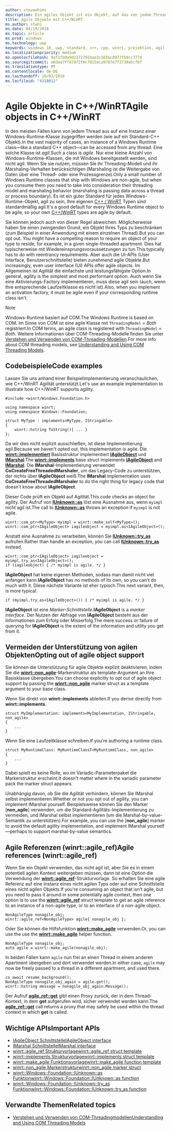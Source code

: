 ```yaml
---
author: stevewhims
description: Ein agiles Objekt ist ein Objekt, auf das von jedem Thread aus zugegriffen werden kann. Ihre C++/WinRT-Typen sind standardmäßig agil, aber Sie können diese Option deaktivieren.
title: Agile Objekte mit C++/WinRT
ms.author: stwhi
ms.date: 04/19/2018
ms.topic: article
ms.prod: windows
ms.technology: uwp
keywords: windows 10, uwp, standard, c++, cpp, winrt, projektion, agil, objekt, agilität, IAgileObject
ms.localizationpriority: medium
ms.openlocfilehash: 9af1fb0a9d23727924ae3c165bc8977fb9cc7774
ms.sourcegitcommit: e6daa7ff878f2f0c7015aca9787e7f2730abcfbf
ms.translationtype: MT
ms.contentlocale: de-DE
ms.lasthandoff: 10/03/2018
ms.locfileid: "4318012"
---
```

# <a name="agile-objects-in-cwinrt"></a><span data-ttu-id="7d88c-105">Agile Objekte in C++/WinRT</span><span class="sxs-lookup"><span data-stu-id="7d88c-105">Agile objects in C++/WinRT</span></span>
<span data-ttu-id="7d88c-106">In den meisten Fällen kann von jedem Thread aus auf eine Instanz einer Windows-Runtime-Klasse zugegriffen werden (wie auf ein Standard-C++ Objekt).</span><span class="sxs-lookup"><span data-stu-id="7d88c-106">In the vast majority of cases, an instance of a Windows Runtime class&mdash;like a standard C++ object&mdash;can be accessed from any thread.</span></span> <span data-ttu-id="7d88c-107">Eine solche Klasse ist *agil*.</span><span class="sxs-lookup"><span data-stu-id="7d88c-107">Such a class is *agile*.</span></span> <span data-ttu-id="7d88c-108">Nur eine kleine Anzahl von Windows-Runtime-Klassen, die mit Windows bereitgestellt werden, sind nicht agil. Wenn Sie sie nutzen, müssen Sie ihr Threading-Modell und ihr Marshaling-Verhalten berücksichtigen (Marshaling ist die Weitergabe von Daten über eine Thread- oder eine Prozessgrenze).</span><span class="sxs-lookup"><span data-stu-id="7d88c-108">Only a small number of Windows Runtime classes that ship with Windows are non-agile, but when you consume them you need to take into consideration their threading model and marshaling behavior (marshaling is passing data across a thread or process boundary).</span></span> <span data-ttu-id="7d88c-109">Es ist ein guter Standard für jedes Windows-Runtime-Objekt, agil zu sein, Ihre eigenen [C++ / WinRT](/windows/uwp/cpp-and-winrt-apis/intro-to-using-cpp-with-winrt) Typen sind standardmäßig agil.</span><span class="sxs-lookup"><span data-stu-id="7d88c-109">It's a good default for every Windows Runtime object to be agile, so your own [C++/WinRT](/windows/uwp/cpp-and-winrt-apis/intro-to-using-cpp-with-winrt) types are agile by default.</span></span>

<span data-ttu-id="7d88c-110">Sie können jedoch auch von dieser Regel abweichen. Möglicherweise haben Sie einen zwingenden Grund, ein Objekt Ihres Typs zu beschränken (zum Beispiel in einer Anwendung mit einem einzelnen Thread).</span><span class="sxs-lookup"><span data-stu-id="7d88c-110">But you can opt out. You might have a compelling reason to require an object of your type to reside, for example, in a given single-threaded apartment.</span></span> <span data-ttu-id="7d88c-111">Dies hat typischerweise mit Wiedereinsprungsvoraussetzungen zu tun.</span><span class="sxs-lookup"><span data-stu-id="7d88c-111">This typically has to do with reentrancy requirements.</span></span> <span data-ttu-id="7d88c-112">Aber auch die UI-APIs (User Interface, Benutzerschnittstelle) bieten zunehmend agile Objekte.</span><span class="sxs-lookup"><span data-stu-id="7d88c-112">But increasingly, even user interface (UI) APIs offer agile objects.</span></span> <span data-ttu-id="7d88c-113">Im Allgemeinen ist Agilität die einfachste und leistungsfähigste Option.</span><span class="sxs-lookup"><span data-stu-id="7d88c-113">In general, agility is the simplest and most performant option.</span></span> <span data-ttu-id="7d88c-114">Auch wenn Sie eine Aktivierungs-Factory implementieren, muss diese agil sein (auch, wenn Ihre entsprechende Laufzeitklasse es nicht ist).</span><span class="sxs-lookup"><span data-stu-id="7d88c-114">Also, when you implement an activation factory, it must be agile even if your corresponding runtime class isn't.</span></span>

> [!NOTE]
> <span data-ttu-id="7d88c-115">Windows-Runtime basiert auf COM.</span><span class="sxs-lookup"><span data-stu-id="7d88c-115">The Windows Runtime is based on COM.</span></span> <span data-ttu-id="7d88c-116">Im Sinne von COM ist eine agile Klasse mit `ThreadingModel` = *Both* registriert.</span><span class="sxs-lookup"><span data-stu-id="7d88c-116">In COM terms, an agile class is registered with `ThreadingModel` = *Both*.</span></span> <span data-ttu-id="7d88c-117">Weitere Informationen über COM-Threading-Modelle finden Sie unter [Verstehen und Verwenden von COM-Threading-Modellen](https://msdn.microsoft.com/library/ms809971).</span><span class="sxs-lookup"><span data-stu-id="7d88c-117">For more info about COM threading models, see [Understanding and Using COM Threading Models](https://msdn.microsoft.com/library/ms809971).</span></span>

## <a name="code-examples"></a><span data-ttu-id="7d88c-118">Codebeispiele</span><span class="sxs-lookup"><span data-stu-id="7d88c-118">Code examples</span></span>
<span data-ttu-id="7d88c-119">Lassen Sie uns anhand einer Beispielimplementierung veranschaulichen, wie C++/WinRT Agilität unterstützt.</span><span class="sxs-lookup"><span data-stu-id="7d88c-119">Let's use an example implementation to illustrate how C++/WinRT supports agility.</span></span>

```cppwinrt
#include <winrt/Windows.Foundation.h>

using namespace winrt;
using namespace Windows::Foundation;

struct MyType : implements<MyType, IStringable>
{
    winrt::hstring ToString(){ ... }
};
```

<span data-ttu-id="7d88c-120">Da wir dies nicht explizit ausschließen, ist diese Implementierung agil.</span><span class="sxs-lookup"><span data-stu-id="7d88c-120">Because we haven't opted out, this implementation is agile.</span></span> <span data-ttu-id="7d88c-121">Die [**winrt::implementiert**](/uwp/cpp-ref-for-winrt/implements) Basisstruktur implementiert [**IAgileObject**](https://msdn.microsoft.com/library/windows/desktop/hh802476) und [**IMarshal**](https://docs.microsoft.com/previous-versions/windows/embedded/ms887993).</span><span class="sxs-lookup"><span data-stu-id="7d88c-121">The [**winrt::implements**](/uwp/cpp-ref-for-winrt/implements) base struct implements [**IAgileObject**](https://msdn.microsoft.com/library/windows/desktop/hh802476) and [**IMarshal**](https://docs.microsoft.com/previous-versions/windows/embedded/ms887993).</span></span> <span data-ttu-id="7d88c-122">Die **IMarshal**-Implementierung verwendet **CoCreateFreeThreadedMarshaler**, um das Legacy-Code zu unterstützen, der nichts über **IAgileObject** weiß.</span><span class="sxs-lookup"><span data-stu-id="7d88c-122">The **IMarshal** implementation uses **CoCreateFreeThreadedMarshaler** to do the right thing for legacy code that doesn't know about **IAgileObject**.</span></span>

<span data-ttu-id="7d88c-123">Dieser Code prüft ein Objekt auf Agilität.</span><span class="sxs-lookup"><span data-stu-id="7d88c-123">This code checks an object for agility.</span></span> <span data-ttu-id="7d88c-124">Der Aufruf von [**IUnknown::as**](/uwp/cpp-ref-for-winrt/windows-foundation-iunknown#iunknownas-function) löst eine Ausnahme aus, wenn `myimpl` nicht agil ist.</span><span class="sxs-lookup"><span data-stu-id="7d88c-124">The call to [**IUnknown::as**](/uwp/cpp-ref-for-winrt/windows-foundation-iunknown#iunknownas-function) throws an exception if `myimpl` is not agile.</span></span>

```cppwinrt
winrt::com_ptr<MyType> myimpl = winrt::make_self<MyType>();
winrt::com_ptr<IAgileObject> iagileobject = myimpl.as<IAgileObject>();
```

<span data-ttu-id="7d88c-125">Anstatt eine Ausnahme zu verarbeiten, können Sie [**IUnknown::try_as**](/uwp/cpp-ref-for-winrt/windows-foundation-iunknown#iunknowntryas-function) aufrufen.</span><span class="sxs-lookup"><span data-stu-id="7d88c-125">Rather than handle an exception, you can call [**IUnknown::try_as**](/uwp/cpp-ref-for-winrt/windows-foundation-iunknown#iunknowntryas-function) instead.</span></span>

```cppwinrt
winrt::com_ptr<IAgileObject> iagileobject = myimpl.try_as<IAgileObject>();
if (iagileobject) { /* myimpl is agile. */ }
```

<span data-ttu-id="7d88c-126">**IAgileObject** hat keine eigenen Methoden, sodass man damit nicht viel anfangen kann.</span><span class="sxs-lookup"><span data-stu-id="7d88c-126">**IAgileObject** has no methods of its own, so you can't do much with it.</span></span> <span data-ttu-id="7d88c-127">Diese nächste Variante ist eher typisch.</span><span class="sxs-lookup"><span data-stu-id="7d88c-127">This next variant, then, is more typical.</span></span>

```cppwinrt
if (myimpl.try_as<IAgileObject>()) { /* myimpl is agile. */ }
```

<span data-ttu-id="7d88c-128">**IAgileObject** ist eine *Marker-Schnittstelle*.</span><span class="sxs-lookup"><span data-stu-id="7d88c-128">**IAgileObject** is a *marker interface*.</span></span> <span data-ttu-id="7d88c-129">Der Nutzen der Abfrage von **IAgileObject** besteht aus der Informationen zum Erfolg oder Misserfolg.</span><span class="sxs-lookup"><span data-stu-id="7d88c-129">The mere success or failure of querying for **IAgileObject** is the extent of the information and utility you get from it.</span></span>

## <a name="opting-out-of-agile-object-support"></a><span data-ttu-id="7d88c-130">Vermeiden der Unterstützung von agilen Objekten</span><span class="sxs-lookup"><span data-stu-id="7d88c-130">Opting out of agile object support</span></span>
<span data-ttu-id="7d88c-131">Sie können die Unterstützung für agile Objekte explizit deaktivieren, indem Sie die [**winrt::non_agile**](/uwp/cpp-ref-for-winrt/non_agile)-Markerstruktur als template-Argument an Ihre Basisklasse übergeben.</span><span class="sxs-lookup"><span data-stu-id="7d88c-131">You can choose explicitly to opt out of agile object support by passing the [**winrt::non_agile**](/uwp/cpp-ref-for-winrt/non_agile) marker struct as a template argument to your base class.</span></span>

<span data-ttu-id="7d88c-132">Wenn Sie direkt von **winrt::implements** ableiten.</span><span class="sxs-lookup"><span data-stu-id="7d88c-132">If you derive directly from **winrt::implements**.</span></span>

```cppwinrt
struct MyImplementation: implements<MyImplementation, IStringable, non_agile>
{
    ...
}
```

<span data-ttu-id="7d88c-133">Wenn Sie eine Laufzeitklasse schreiben.</span><span class="sxs-lookup"><span data-stu-id="7d88c-133">If you're authoring a runtime class.</span></span>

```cppwinrt
struct MyRuntimeClass: MyRuntimeClassT<MyRuntimeClass, non_agile>
{
    ...
}
```

<span data-ttu-id="7d88c-134">Dabei spielt es keine Rolle, wo im Variadic-Parameterpaket die Markerstruktur erscheint.</span><span class="sxs-lookup"><span data-stu-id="7d88c-134">It doesn't matter where in the variadic parameter pack the marker struct appears.</span></span>

<span data-ttu-id="7d88c-135">Unabhängig davon, ob Sie die Agilität verhindern, können Sie IMarshal selbst implementieren.</span><span class="sxs-lookup"><span data-stu-id="7d88c-135">Whether or not you opt out of agility, you can implement IMarshal yourself.</span></span> <span data-ttu-id="7d88c-136">Beispielsweise können Sie den Marker [**non_agile**] verwenden, um die Standard-Agilitäts-Implementierung zu vermeiden, und IMarshal selbst implementieren (um die Marshal-by-value-Semantik zu unterstützen).</span><span class="sxs-lookup"><span data-stu-id="7d88c-136">For example, you can use the [**non_agile**] marker to avoid the default agility implementation, and implement IMarshal yourself&mdash;perhaps to support marshal-by-value semantics.</span></span>

## <a name="agile-references-winrtagileref"></a><span data-ttu-id="7d88c-137">Agile Referenzen (winrt::agile_ref)</span><span class="sxs-lookup"><span data-stu-id="7d88c-137">Agile references (winrt::agile_ref)</span></span>
<span data-ttu-id="7d88c-138">Wenn Sie ein Objekt verwenden, das nicht agil ist, aber Sie es in einem potentiell agilen Kontext weitergeben müssen, dann ist eine Option die Verwendung der [**winrt::agile_ref**](/uwp/cpp-ref-for-winrt/agile-ref)-Strukturvorlage. So erhalten Sie eine agile Referenz auf eine Instanz eines nicht agilen Typs oder auf eine Schnittstelle eines nicht agilen Objekts.</span><span class="sxs-lookup"><span data-stu-id="7d88c-138">If you're consuming an object that isn't agile, but you need to pass it around in some potentially agile context, then one option is to use the [**winrt::agile_ref**](/uwp/cpp-ref-for-winrt/agile-ref) struct template to get an agile reference to an instance of a non-agile type, or to an interface of a non-agile object.</span></span>

```cppwinrt
NonAgileType nonagile_obj;
winrt::agile_ref<NonAgileType> agile{ nonagile_obj };
```
<span data-ttu-id="7d88c-139">Oder Sie können die Hilfsfunktion [**winrt::make_agile**](/uwp/cpp-ref-for-winrt/make-agile) verwenden.</span><span class="sxs-lookup"><span data-stu-id="7d88c-139">Or, you can use the use the [**winrt::make_agile**](/uwp/cpp-ref-for-winrt/make-agile) helper function.</span></span>

```cppwinrt
NonAgileType nonagile_obj;
auto agile = winrt::make_agile(nonagile_obj);
```

<span data-ttu-id="7d88c-140">In beiden Fällen kann `agile` nun frei an einen Thread in einem anderen Apartment übergeben und dort verwendet werden.</span><span class="sxs-lookup"><span data-stu-id="7d88c-140">In either case, `agile` may now be freely passed to a thread in a different apartment, and used there.</span></span>

```cppwinrt
co_await resume_background();
NonAgileType nonagile_obj_again = agile.get();
winrt::hstring message = nonagile_obj_again.Message();
```

<span data-ttu-id="7d88c-141">Der Aufruf [**agile_ref::get**](/uwp/cpp-ref-for-winrt/agile-ref#agilerefget-function) gibt einen Proxy zurück, der in dem Thread-Kontext, in dem **get** aufgerufen wird, sicher verwendet werden kann.</span><span class="sxs-lookup"><span data-stu-id="7d88c-141">The [**agile_ref::get**](/uwp/cpp-ref-for-winrt/agile-ref#agilerefget-function) call returns a proxy that may safely be used within the thread context in which **get** is called.</span></span>

## <a name="important-apis"></a><span data-ttu-id="7d88c-142">Wichtige APIs</span><span class="sxs-lookup"><span data-stu-id="7d88c-142">Important APIs</span></span>
* [<span data-ttu-id="7d88c-143">IAgileObject Schnittstelle</span><span class="sxs-lookup"><span data-stu-id="7d88c-143">IAgileObject interface</span></span>](https://msdn.microsoft.com/library/windows/desktop/hh802476)
* [<span data-ttu-id="7d88c-144">IMarshal Schnittstelle</span><span class="sxs-lookup"><span data-stu-id="7d88c-144">IMarshal interface</span></span>](https://docs.microsoft.com/previous-versions/windows/embedded/ms887993)
* [<span data-ttu-id="7d88c-145">winrt::agile_ref Strukturvorlage</span><span class="sxs-lookup"><span data-stu-id="7d88c-145">winrt::agile_ref struct template</span></span>](/uwp/cpp-ref-for-winrt/agile-ref)
* [<span data-ttu-id="7d88c-146">winrt::implements Strukturvorlage</span><span class="sxs-lookup"><span data-stu-id="7d88c-146">winrt::implements struct template</span></span>](/uwp/cpp-ref-for-winrt/implements)
* [<span data-ttu-id="7d88c-147">winrt::make_agile Funktionsvorlage</span><span class="sxs-lookup"><span data-stu-id="7d88c-147">winrt::make_agile function template</span></span>](/uwp/cpp-ref-for-winrt/make-agile)
* [<span data-ttu-id="7d88c-148">winrt::non_agile Markerstruktur</span><span class="sxs-lookup"><span data-stu-id="7d88c-148">winrt::non_agile marker struct</span></span>](/uwp/cpp-ref-for-winrt/non_agile)
* [<span data-ttu-id="7d88c-149">winrt::Windows::Foundation::IUnknown::as Funktion</span><span class="sxs-lookup"><span data-stu-id="7d88c-149">winrt::Windows::Foundation::IUnknown::as function</span></span>](/uwp/cpp-ref-for-winrt/windows-foundation-iunknown#iunknownas-function)
* [<span data-ttu-id="7d88c-150">winrt::Windows::Foundation::IUnknown::try_as Funktion</span><span class="sxs-lookup"><span data-stu-id="7d88c-150">winrt::Windows::Foundation::IUnknown::try_as function</span></span>](/uwp/cpp-ref-for-winrt/windows-foundation-iunknown#iunknowntryas-function)

## <a name="related-topics"></a><span data-ttu-id="7d88c-151">Verwandte Themen</span><span class="sxs-lookup"><span data-stu-id="7d88c-151">Related topics</span></span>
* [<span data-ttu-id="7d88c-152">Verstehen und Verwenden von COM-Threadingmodellen</span><span class="sxs-lookup"><span data-stu-id="7d88c-152">Understanding and Using COM Threading Models</span></span>](https://msdn.microsoft.com/library/ms809971)
